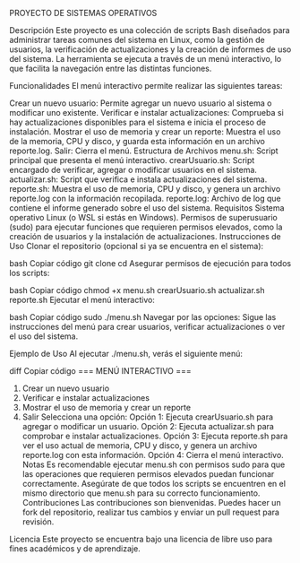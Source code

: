 PROYECTO DE SISTEMAS OPERATIVOS

Descripción
Este proyecto es una colección de scripts Bash diseñados para administrar tareas comunes del sistema en Linux, como la gestión de usuarios, la verificación de actualizaciones y la creación de informes de uso del sistema. La herramienta se ejecuta a través de un menú interactivo, lo que facilita la navegación entre las distintas funciones.

Funcionalidades
El menú interactivo permite realizar las siguientes tareas:

Crear un nuevo usuario: Permite agregar un nuevo usuario al sistema o modificar uno existente.
Verificar e instalar actualizaciones: Comprueba si hay actualizaciones disponibles para el sistema e inicia el proceso de instalación.
Mostrar el uso de memoria y crear un reporte: Muestra el uso de la memoria, CPU y disco, y guarda esta información en un archivo reporte.log.
Salir: Cierra el menú.
Estructura de Archivos
menu.sh: Script principal que presenta el menú interactivo.
crearUsuario.sh: Script encargado de verificar, agregar o modificar usuarios en el sistema.
actualizar.sh: Script que verifica e instala actualizaciones del sistema.
reporte.sh: Muestra el uso de memoria, CPU y disco, y genera un archivo reporte.log con la información recopilada.
reporte.log: Archivo de log que contiene el informe generado sobre el uso del sistema.
Requisitos
Sistema operativo Linux (o WSL si estás en Windows).
Permisos de superusuario (sudo) para ejecutar funciones que requieren permisos elevados, como la creación de usuarios y la instalación de actualizaciones.
Instrucciones de Uso
Clonar el repositorio (opcional si ya se encuentra en el sistema):

bash
Copiar código
git clone <URL-del-repositorio>
cd <nombre-del-repositorio>
Asegurar permisos de ejecución para todos los scripts:

bash
Copiar código
chmod +x menu.sh crearUsuario.sh actualizar.sh reporte.sh
Ejecutar el menú interactivo:

bash
Copiar código
sudo ./menu.sh
Navegar por las opciones: Sigue las instrucciones del menú para crear usuarios, verificar actualizaciones o ver el uso del sistema.

Ejemplo de Uso
Al ejecutar ./menu.sh, verás el siguiente menú:

diff
Copiar código
=== MENÚ INTERACTIVO ===
1) Crear un nuevo usuario
2) Verificar e instalar actualizaciones
3) Mostrar el uso de memoria y crear un reporte
4) Salir
Selecciona una opción:
Opción 1: Ejecuta crearUsuario.sh para agregar o modificar un usuario.
Opción 2: Ejecuta actualizar.sh para comprobar e instalar actualizaciones.
Opción 3: Ejecuta reporte.sh para ver el uso actual de memoria, CPU y disco, y genera un archivo reporte.log con esta información.
Opción 4: Cierra el menú interactivo.
Notas
Es recomendable ejecutar menu.sh con permisos sudo para que las operaciones que requieren permisos elevados puedan funcionar correctamente.
Asegúrate de que todos los scripts se encuentren en el mismo directorio que menu.sh para su correcto funcionamiento.
Contribuciones
Las contribuciones son bienvenidas. Puedes hacer un fork del repositorio, realizar tus cambios y enviar un pull request para revisión.

Licencia
Este proyecto se encuentra bajo una licencia de libre uso para fines académicos y de aprendizaje.
